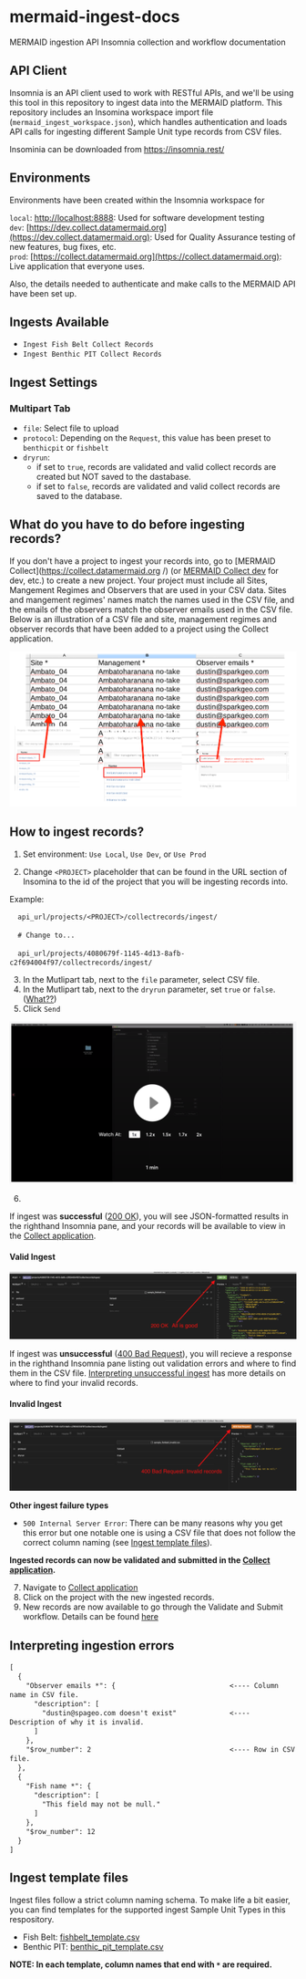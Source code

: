 # mermaid-ingest-docs

MERMAID ingestion API Insomnia collection and workflow documentation

## API Client

Insomnia is an API client used to work with RESTful APIs, and we'll be using this tool in this repository to ingest data
 into the MERMAID platform. This repository includes an Insomina workspace import file 
 (`mermaid_ingest_workspace.json`), which handles authentication and loads API calls for ingesting different Sample Unit
  type records from CSV files.

Insominia can be downloaded from https://insomnia.rest/


## Environments

Environments have been created within the Insomnia workspace for

`local`: [http://localhost:8888](http://localhost:8888): Used for software development testing  
`dev`: [https://dev.collect.datamermaid.org](https://dev.collect.datamermaid.org): Used for Quality Assurance testing
 of new features, bug fixes, etc.  
`prod`: [https://collect.datamermaid.org](https://collect.datamermaid.org): Live application that everyone uses.

Also, the details needed to authenticate and make calls to the MERMAID API have been set up.


## Ingests Available

* `Ingest Fish Belt Collect Records`
* `Ingest Benthic PIT Collect Records`


## Ingest Settings

### Multipart Tab

* `file`: Select file to upload
* `protocol`: Depending on the `Request`, this value has been preset to `benthicpit` or `fishbelt`
* `dryrun`:
  * if set to `true`, records are validated and valid collect records are created but NOT saved to the dastabase. 
  * if set to `false`, records are validated and valid collect records are saved to the database.
  

## What do you have to do before ingesting records?

If you don't have a project to ingest your records into, go to [MERMAID Collect](https://collect.datamermaid.org
/) (or [MERMAID Collect dev](https://dev-collect.datamermaid.org/) for dev, etc.) to create a new project. Your project
 must include all Sites, Mangement Regimes and Observers that are used in your CSV data. Sites and mangement regimes'
 names match the names used in the CSV file, and the emails of the observers match the observer emails used in the
  CSV file. Below is an illustration of a CSV file and site, management regimes and observer records that have been
  added to a project using the Collect application.

![Setup](/assets/setup.png)


## How to ingest records?

1. Set environment: `Use Local`, `Use Dev`, or `Use Prod`

2. Change `<PROJECT>` placeholder that can be found in the URL section of Insomina to the id of the project that you
 will be ingesting records into. 

Example:  
  
  ```
    api_url/projects/<PROJECT>/collectrecords/ingest/
    
    # Change to...
  
    api_url/projects/4080679f-1145-4d13-8afb-c2f694004f97/collectrecords/ingest/
  ```
    
3. In the Mutlipart tab, next to the `file` parameter, select CSV file.
4. In the Mutlipart tab, next to the `dryrun` parameter, set `true` or `false`. ([What??](#multipart-tab))
5. Click `Send`


[![HowTo](/assets/video.png)](https://www.loom.com/share/3f6e17b9a91d4e82844bbba344f7ca83)


6.

If ingest was **successful** ([200 OK](#valid-ingest)), you will see JSON-formatted results in the righthand
 Insomnia pane, and your records will be available to view in the [Collect
 application](https://collect.datamermaid.org/).

#### Valid Ingest

![Valid](/assets/valid.png)


If ingest was **unsuccessful** ([400 Bad Request](#invalid-ingest)), you will recieve a response in the righthand
 Insomnia pane listing out validation errors and where to find them in the CSV file. 
 [Interpreting unsuccessful ingest](#interpreting-unsuccessful-ingest) has more details on where to find your invalid
  records.

#### Invalid Ingest

![Invalid](/assets/invalid.png)


**Other ingest failure types**

* `500 Internal Server Error`: There can be many reasons why you get this error but one notable one is using a CSV
 file that does not follow the correct column naming (see [Ingest template files](#ingest-template-files)).


**Ingested records can now be validated and submitted in the [Collect application](https://collect.datamermaid.org/).**


7. Navigate to [Collect application](https://collect.datamermaid.org/#/projects)
8. Click on the project with the new ingested records.
9. New records are now available to go through the Validate and Submit workflow. 
Details can be found [here](https://datamermaid.org/docs/documentation/mermaid-workflow/validate-and-submit-data/)


## Interpreting ingestion errors

```
[
  {
    "Observer emails *": {                            <---- Column name in CSV file.
      "description": [
        "dustin@spageo.com doesn't exist"             <---- Description of why it is invalid.
      ]
    },
    "$row_number": 2                                  <---- Row in CSV file.
  },
  {
    "Fish name *": {
      "description": [
        "This field may not be null."
      ]
    },
    "$row_number": 12
  }
]
```

## Ingest template files

Ingest files follow a strict column naming schema. To make life a bit easier, you can find templates for the
 supported ingest Sample Unit Types in this respository.

* Fish Belt: [fishbelt_template.csv](/schemas/fishbelt_template.csv)
* Benthic PIT: [benthic_pit_template.csv](/schemas/benthic_pit_template.csv)

**NOTE: In each template, column names that end with `*` are required.**
